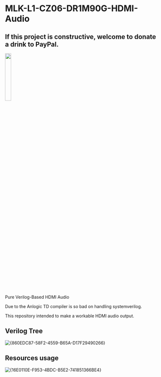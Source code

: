 # MLK-L1-CZ06-DR1M90G-HDMI-Audio

## If this project is constructive, welcome to donate a drink to PayPal.

<img src="https://github.com/briansune/FPGA-Camera-MIPI-DVP-Verilog/assets/29487339/75ccc568-4f17-48a1-b2af-20211f98896c" style="height:20%; width:20%">

Pure Verilog-Based HDMI Audio

Due to the Anlogic TD compiler is so bad on handling systemverilog.

This repository intended to make a workable HDMI audio output.

## Verilog Tree

![{860EDC87-58F2-4559-B65A-D17F29490266}](https://github.com/user-attachments/assets/bbbad7f8-2889-4602-afb2-b6e62cd324e1)

## Resources usage

![{16E0110E-F953-4BDC-B5E2-741851366BE4}](https://github.com/user-attachments/assets/4386a7a8-de65-4796-a8e2-46bb9958cd76)

